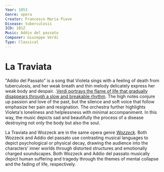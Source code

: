 ```yaml
---
Year: 1853
Genre: opera
Creator: Francesco Maria Piave
Disease: tuberculosis
ICD: 1B1Z
Music: Addio del passato
Composer: Giuseppe Verdi
Type: Classical
---
```


# La Traviata

"Addio del Passato" is a song that Violeta sings with a feeling of death from tuberculosis, and her weak breath and thin melody delicately express her weak body and despair. .[Verdi portrays the flame of life that gradually disappears through a slow and breakable rhythm](https://youtu.be/afhAqMeeQJk?si=QphjG2wXKIBbGVvq). The high notes conjure up passion and love of the past, but the silence and soft voice that follow emphasize her pain and resignation. The orchestra further highlights Violeta's loneliness and helplessness with minimal accompaniment. In this way, the music depicts sad and beautifully the process of a disease destroying not only the body but also the soul.

La Traviata and Wozzeck are in the same opera genre [*Wozzeck*](jang_geunyeong.md).
Both Wozzeck and Addio del passato use contrasting musical languages to depict psychological or physical decay, drawing the audience into the characters' inner worlds through distorted structures and emotionally charged soundscapes.
Both Wozzeck and Addio del passato musically depict human suffering and tragedy through the themes of mental collapse and the fading of life, respectively.
